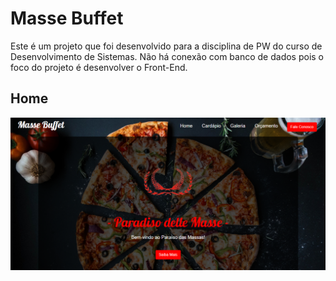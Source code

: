 # Masse Buffet
Este é um projeto que foi desenvolvido para a disciplina de PW do curso de Desenvolvimento de Sistemas. Não há conexão com banco de dados pois o foco do projeto é desenvolver o Front-End.

## Home
![](img/screenshot.png)
